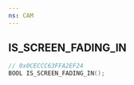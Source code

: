 ```yaml
---
ns: CAM
---
```

## IS_SCREEN_FADING_IN

```c
// 0x0CECCC63FFA2EF24
BOOL IS_SCREEN_FADING_IN();
```

